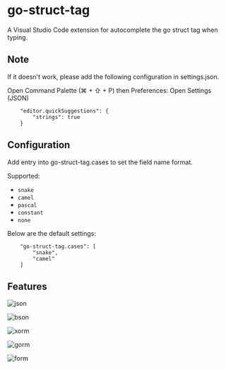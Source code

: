 # go-struct-tag

A Visual Studio Code extension for autocomplete the go struct tag when typing.


## Note

If it doesn't work, please add the following configuration in settings.json.

Open Command Palette (⌘ + ⇧ + P) then Preferences: Open Settings (JSON)
```
    "editor.quickSuggestions": {
        "strings": true
    }
```


## Configuration

Add entry into go-struct-tag.cases to set the field name format.

Supported:
- `snake`
- `camel`
- `pascal`
- `constant`
- `none`

Below are the default settings:
```
    "go-struct-tag.cases": [
        "snake",
        "camel"
    ]
```


## Features

![json](https://s3.ax1x.com/2021/01/11/s8Oc6K.png)


![bson](https://s3.ax1x.com/2021/01/11/s8O71P.png)


![xorm](https://s3.ax1x.com/2021/01/11/s8OX7Q.png)


![gorm](https://s3.ax1x.com/2021/01/11/s8Xppq.png)


![form](https://s3.ax1x.com/2021/01/11/s8XPXT.png)
